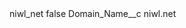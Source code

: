<?xml version="1.0" encoding="UTF-8"?>
<CustomMetadata xmlns="http://soap.sforce.com/2006/04/metadata" xmlns:xsi="http://www.w3.org/2001/XMLSchema-instance" xmlns:xsd="http://www.w3.org/2001/XMLSchema">
    <label>niwl_net</label>
    <protected>false</protected>
    <values>
        <field>Domain_Name__c</field>
        <value xsi:type="xsd:string">niwl.net</value>
    </values>
</CustomMetadata>
